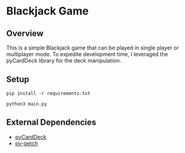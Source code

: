 # Blackjack Game

## Overview

This is a simple Blackjack game that can be played in single player or multiplayer mode. To expedite development time, I leveraged the pyCardDeck library for the deck manipulation.

## Setup
`pip install -r requirements.txt`

`python3 main.py`

## External Dependencies
* [pyCardDeck](https://pypi.org/project/pyCardDeck/)
* [py-getch](https://github.com/joeyespo/py-getch)